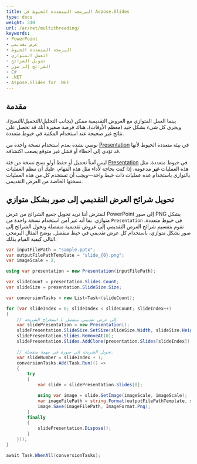 ```yaml
---
title: البرمجة المتعددة الخيوط في Aspose.Slides
type: docs
weight: 310
url: /ar/net/multithreading/
keywords:
- PowerPoint
- عرض تقديمي
- البرمجة المتعددة الخيوط
- العمل المتوازي
- تحويل الشرائح
- الشرائح إلى صور
- C#
- .NET
- Aspose.Slides for .NET
---
```


## **مقدمة**

بينما العمل المتوازي مع العروض التقديمية ممكن (بجانب التحليل/التحميل/النسخ)، ويجري كل شيء بشكل جيد (معظم الأوقات)، هناك فرصة صغيرة أنك قد تحصل على نتائج غير صحيحة عند استخدام المكتبة في خيوط متعددة.

نوصي بشدة بعدم استخدام نسخة واحدة من [Presentation](https://reference.aspose.com/slides/net/aspose.slides/presentation) في بيئة متعددة الخيوط لأنها قد تؤدي إلى أخطاء أو فشل غير متوقع يصعب اكتشافه.

ليس آمناً تحميل أو حفظ أو/و نسخ نسخة من فئة [Presentation](https://reference.aspose.com/slides/net/aspose.slides/presentation) في خيوط متعددة. مثل هذه العمليات **غير** مدعومة. إذا كنت بحاجة لأداء مثل هذه المهام، عليك أن تنظم العمليات بالتوازي باستخدام عدة عمليات ذات خيط واحد—ويجب أن تستخدم كل من هذه العمليات نسختها الخاصة من العرض التقديمي.

## **تحويل شرائح العرض التقديمي إلى صور بشكل متوازي**

 لنفترض أننا نريد تحويل جميع الشرائح من عرض PowerPoint إلى صور PNG بشكل متوازي. بما أنه غير آمن استخدام نسخة واحدة من `Presentation` في خيوط متعددة، نقوم بتقسيم شرائح العرض التقديمي إلى عروض تقديمية منفصلة ونحول الشرائح إلى صور بشكل متوازي، باستخدام كل عرض تقديمي في خيط منفصل. يوضح المثال البرمجي التالي كيفية القيام بذلك.

```cs
var inputFilePath = "sample.pptx";
var outputFilePathTemplate = "slide_{0}.png";
var imageScale = 2;

using var presentation = new Presentation(inputFilePath);

var slideCount = presentation.Slides.Count;
var slideSize = presentation.SlideSize.Size;

var conversionTasks = new List<Task>(slideCount);

for (var slideIndex = 0; slideIndex < slideCount; slideIndex++)
{
    // استخراج الشريحة i إلى عرض تقديمي منفصل.
    var slidePresentation = new Presentation();
    slidePresentation.SlideSize.SetSize(slideSize.Width, slideSize.Height, SlideSizeScaleType.DoNotScale);
    slidePresentation.Slides.RemoveAt(0);
    slidePresentation.Slides.AddClone(presentation.Slides[slideIndex]);

    // تحويل الشريحة إلى صورة في مهمة منفصلة.
    var slideNumber = slideIndex + 1;
    conversionTasks.Add(Task.Run(() =>
    {
        try
        {
            var slide = slidePresentation.Slides[0];

            using var image = slide.GetImage(imageScale, imageScale);
            var imageFilePath = string.Format(outputFilePathTemplate, slideNumber);
            image.Save(imageFilePath, ImageFormat.Png);
        }
        finally
        {
            slidePresentation.Dispose();
        }
    }));
}

await Task.WhenAll(conversionTasks);
```